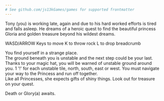 ```yaml
---
# See github.com/js13kGames/games for supported frontmatter
---
```

Tony (you) is working late, again and due to his hard worked efforts is tired and falls asleep. 
He dreams of a heroic quest to find the beautiful princess Gloria and golden treasure beyond 
his wildest dreams.


WASD/ARROW Keys to move
K to throw rock
L to drop breadcrumb

You find yourself in a strange place.  
The ground beneath you is unstable and the next step could be your last. Thanks to your magic hat, you will be warned of unstable ground around you. 1 '!' for each unstable tile, north, south, east or west. You must navigate your way to the Princess and run off together.  
Like all Princesses, she expects gifts of shiny things. Look out for treasure on your quest.  

Death or Glory(a) awaits.